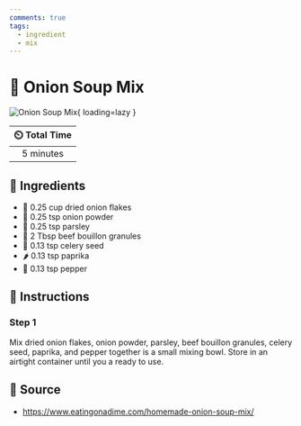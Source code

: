 ```yaml
---
comments: true
tags:
  - ingredient
  - mix
---
```

# :onion: Onion Soup Mix

![Onion Soup Mix](../assets/images/onion-soup-mix.png){ loading=lazy }

| :timer_clock: Total Time |
|:-----------------------: |
| 5 minutes |

## :salt: Ingredients

- :onion: 0.25 cup dried onion flakes
- :onion: 0.25 tsp onion powder
- :herb: 0.25 tsp parsley
- :cut_of_meat: 2 Tbsp beef bouillon granules
- :leafy_green: 0.13 tsp celery seed
- :hot_pepper: 0.13 tsp paprika
- :salt: 0.13 tsp pepper

## :pencil: Instructions

### Step 1

Mix dried onion flakes, onion powder, parsley, beef bouillon granules, celery seed, paprika, and pepper together is a
small mixing bowl. Store in an airtight container until you a ready to use.

## :link: Source

- <https://www.eatingonadime.com/homemade-onion-soup-mix/>
